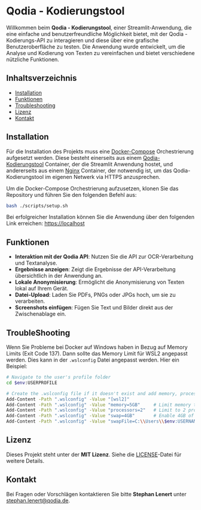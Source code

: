 # Qodia - Kodierungstool

Willkommen beim **Qodia - Kodierungstool**, einer Streamlit-Anwendung, die eine einfache und benutzerfreundliche Möglichkeit bietet, mit der Qodia - Kodierungs-API zu interagieren und diese über eine grafische Benutzeroberfläche zu testen. Die Anwendung wurde entwickelt, um die Analyse und Kodierung von Texten zu vereinfachen und bietet verschiedene nützliche Funktionen.

## Inhaltsverzeichnis

- [Installation](#installation)
- [Funktionen](#funktionen)
- [Troubleshooting](#troubleshooting)
- [Lizenz](#lizenz)
- [Kontakt](#kontakt)

## Installation

Für die Installation des Projekts muss eine [Docker-Compose](/compose.yaml) Orchestrierung aufgesetzt werden. Diese besteht einerseits aus einem [Qodia-Kodierungstool](/Dockerfile) Container, der die Streamlit Anwendung hostet, und andererseits aus einem [Nginx](/Dockerfile-nginx) Container, der notwendig ist, um das Qodia-Kodierungstool im eigenen Netwerk via HTTPS anzusprechen.

Um die Docker-Compose Orchestrierung aufzusetzen, klonen Sie das Repository und führen Sie den folgenden Befehl aus:

```bash
bash ./scripts/setup.sh
```

Bei erfolgreicher Installation können Sie die Anwendung über den folgenden Link erreichen: [https://localhost](https://localhost)

## Funktionen

- **Interaktion mit der Qodia API**: Nutzen Sie die API zur OCR-Verarbeitung und Textanalyse.
- **Ergebnisse anzeigen**: Zeigt die Ergebnisse der API-Verarbeitung übersichtlich in der Anwendung an.
- **Lokale Anonymisierung**: Ermöglicht die Anonymisierung von Texten lokal auf Ihrem Gerät.
- **Datei-Upload**: Laden Sie PDFs, PNGs oder JPGs hoch, um sie zu verarbeiten.
- **Screenshots einfügen**: Fügen Sie Text und Bilder direkt aus der Zwischenablage ein.

## TroubleShooting

Wenn Sie Probleme bei Docker auf Windows haben in Bezug auf Memory Limits (Exit Code 137). Dann sollte das Memory Limit für WSL2 angepasst werden. Dies kann in der `.wslconfig` Datei angepasst werden. Hier ein Beispiel:

```bash
# Navigate to the user's profile folder
cd $env:USERPROFILE

# Create the .wslconfig file if it doesn't exist and add memory, processor, and swap settings
Add-Content -Path ".wslconfig" -Value "[wsl2]"
Add-Content -Path ".wslconfig" -Value "memory=5GB"     # Limit memory to 4GB (adjust as needed)
Add-Content -Path ".wslconfig" -Value "processors=2"   # Limit to 2 processors (adjust as needed)
Add-Content -Path ".wslconfig" -Value "swap=4GB"       # Enable 4GB of swap space
Add-Content -Path ".wslconfig" -Value "swapFile=C:\\Users\\$env:USERNAME\\wsl_swap.vhdx" # Set swap file path
```

## Lizenz

Dieses Projekt steht unter der **MIT Lizenz**. Siehe die [LICENSE](LICENSE)-Datei für weitere Details.

## Kontakt

Bei Fragen oder Vorschlägen kontaktieren Sie bitte **Stephan Lenert** unter [stephan.lenert@qodia.de](mailto:stephan.lenert@qodia.de).
